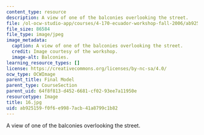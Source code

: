 ```yaml
---
content_type: resource
description: A view of one of the balconies overlooking the street.
file: /ol-ocw-studio-app/courses/4-170-ecuador-workshop-fall-2006/ab925159f0f6e9987acb41a8799c1b82_16.jpg
file_size: 86584
file_type: image/jpeg
image_metadata:
  caption: A view of one of the balconies overlooking the street.
  credit: Image courtesy of the workshop.
  image-alt: Balconies.
learning_resource_types: []
license: https://creativecommons.org/licenses/by-nc-sa/4.0/
ocw_type: OCWImage
parent_title: Final Model
parent_type: CourseSection
parent_uid: 64f8f813-d452-6681-cf02-93ee7a11950e
resourcetype: Image
title: 16.jpg
uid: ab925159-f0f6-e998-7acb-41a8799c1b82
---
```

A view of one of the balconies overlooking the street.